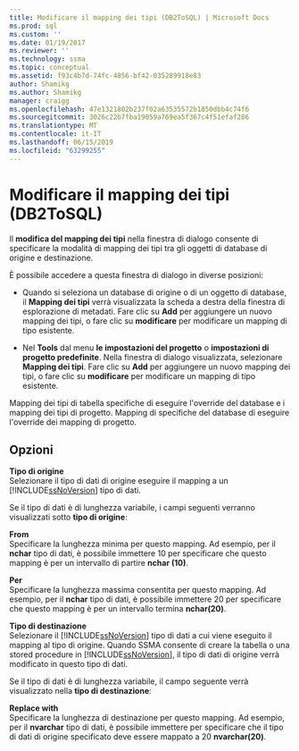 ```yaml
---
title: Modificare il mapping dei tipi (DB2ToSQL) | Microsoft Docs
ms.prod: sql
ms.custom: ''
ms.date: 01/19/2017
ms.reviewer: ''
ms.technology: ssma
ms.topic: conceptual
ms.assetid: f93c4b7d-74fc-4856-bf42-035289918e83
author: Shamikg
ms.author: Shamikg
manager: craigg
ms.openlocfilehash: 47e1321802b237f02a63535572b1850dbb4c74f6
ms.sourcegitcommit: 3026c22b7fba19059a769ea5f367c4f51efaf286
ms.translationtype: MT
ms.contentlocale: it-IT
ms.lasthandoff: 06/15/2019
ms.locfileid: "63299255"
---
```

# <a name="edit-type-mapping-db2tosql"></a>Modificare il mapping dei tipi (DB2ToSQL)
Il **modifica del mapping dei tipi** nella finestra di dialogo consente di specificare la modalità di mapping dei tipi tra gli oggetti di database di origine e destinazione.  
  
È possibile accedere a questa finestra di dialogo in diverse posizioni:  
  
-   Quando si seleziona un database di origine o di un oggetto di database, il **Mapping dei tipi** verrà visualizzata la scheda a destra della finestra di esplorazione di metadati. Fare clic su **Add** per aggiungere un nuovo mapping dei tipi, o fare clic su **modificare** per modificare un mapping di tipo esistente.  
  
-   Nel **Tools** dal menu **le impostazioni del progetto** o **impostazioni di progetto predefinite**. Nella finestra di dialogo visualizzata, selezionare **Mapping dei tipi**. Fare clic su **Add** per aggiungere un nuovo mapping dei tipi, o fare clic su **modificare** per modificare un mapping di tipo esistente.  
  
Mapping dei tipi di tabella specifiche di eseguire l'override del database e i mapping dei tipi di progetto. Mapping di specifiche del database di eseguire l'override dei mapping di progetto.  
  
## <a name="options"></a>Opzioni  
**Tipo di origine**  
Selezionare il tipo di dati di origine eseguire il mapping a un [!INCLUDE[ssNoVersion](../../includes/ssnoversion-md.md)] tipo di dati.  
  
Se il tipo di dati è di lunghezza variabile, i campi seguenti verranno visualizzati sotto **tipo di origine**:  
  
**From**  
Specificare la lunghezza minima per questo mapping. Ad esempio, per il **nchar** tipo di dati, è possibile immettere 10 per specificare che questo mapping è per un intervallo di partire **nchar (10)**.  
  
**Per**  
Specificare la lunghezza massima consentita per questo mapping. Ad esempio, per il **nchar** tipo di dati, è possibile immettere 20 per specificare che questo mapping è per un intervallo termina **nchar(20)**.  
  
**Tipo di destinazione**  
Selezionare il [!INCLUDE[ssNoVersion](../../includes/ssnoversion-md.md)] tipo di dati a cui viene eseguito il mapping al tipo di origine. Quando SSMA consente di creare la tabella o una stored procedure in [!INCLUDE[ssNoVersion](../../includes/ssnoversion-md.md)], il tipo di dati di origine verrà modificato in questo tipo di dati.  
  
Se il tipo di dati è di lunghezza variabile, il campo seguente verrà visualizzato nella **tipo di destinazione**:  
  
**Replace with**  
Specificare la lunghezza di destinazione per questo mapping. Ad esempio, per il **nvarchar** tipo di dati, è possibile immettere per specificare che il tipo di dati di origine specificato deve essere mappato a 20 **nvarchar(20)**.  
  

